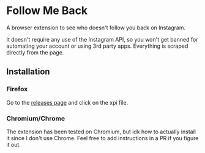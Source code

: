 # Follow Me Back

A browser extension to see who doesn't follow you back on Instagram.

It doesn't require any use of the Instagram API, so you won't get banned for automating
your account or using 3rd party apps. Everything is scraped directly from the page.

## Installation

### Firefox

Go to the [releases page](https://github.com/Fyssion/followmeback/releases/latest)
and click on the xpi file.

### Chromium/Chrome

The extension has been tested on Chromium, but idk how to actually install it since I don't use Chrome.
Feel free to add instructions in a PR if you figure it out.
